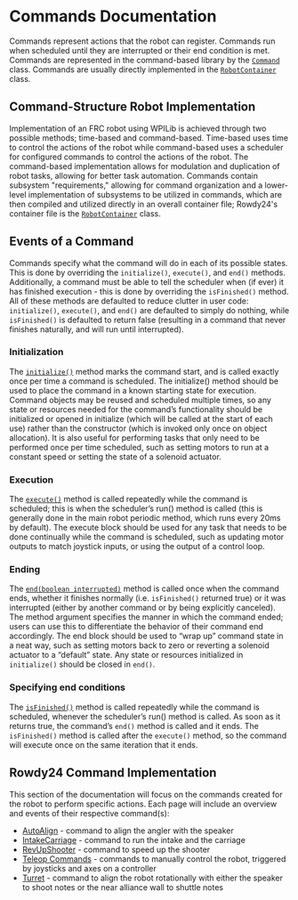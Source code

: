 # Commands Documentation

Commands represent actions that the robot can register. Commands run when scheduled until they are interrupted or their end condition is met. Commands are represented in the command-based library by the [`Command`](https://github.wpilib.org/allwpilib/docs/release/java/edu/wpi/first/wpilibj2/command/Command.html) class. Commands are usually directly implemented in the [`RobotContainer`](../../../src/main/java/frc/robot/RobotContainer.java) class.

## Command-Structure Robot Implementation

Implementation of an FRC robot using WPILib is achieved through two possible methods; time-based and command-based. Time-based uses time to control the actions of the robot while command-based uses a scheduler for configured commands to control the actions of the robot. The command-based implementation allows for modulation and duplication of robot tasks, allowing for better task automation. Commands contain subsystem "requirements," allowing for command organization and a lower-level implementation of subsystems to be utilized in commands, which are then compiled and utilized directly in an overall container file; Rowdy24's container file is the [`RobotContainer`](../../../src/main/java/frc/robot/subsystems/Swerve.java) class.

## Events of a Command

Commands specify what the command will do in each of its possible states. This is done by overriding the `initialize()`, `execute()`, and `end()` methods. Additionally, a command must be able to tell the scheduler when (if ever) it has finished execution - this is done by overriding the `isFinished()` method. All of these methods are defaulted to reduce clutter in user code: `initialize()`, `execute()`, and `end()` are defaulted to simply do nothing, while `isFinished()` is defaulted to return false (resulting in a command that never finishes naturally, and will run until interrupted).

### Initialization

The [`initialize()`](https://github.wpilib.org/allwpilib/docs/release/java/edu/wpi/first/wpilibj2/command/Command.html#initialize()) method marks the command start, and is called exactly once per time a command is scheduled. The initialize() method should be used to place the command in a known starting state for execution. Command objects may be reused and scheduled multiple times, so any state or resources needed for the command’s functionality should be initialized or opened in initialize (which will be called at the start of each use) rather than the constructor (which is invoked only once on object allocation). It is also useful for performing tasks that only need to be performed once per time scheduled, such as setting motors to run at a constant speed or setting the state of a solenoid actuator.

### Execution

The [`execute()`](https://github.wpilib.org/allwpilib/docs/release/java/edu/wpi/first/wpilibj2/command/Command.html#execute()) method is called repeatedly while the command is scheduled; this is when the scheduler’s run() method is called (this is generally done in the main robot periodic method, which runs every 20ms by default). The execute block should be used for any task that needs to be done continually while the command is scheduled, such as updating motor outputs to match joystick inputs, or using the output of a control loop.

### Ending

The [`end(boolean interrupted)`](https://github.wpilib.org/allwpilib/docs/release/java/edu/wpi/first/wpilibj2/command/Command.html#end(boolean)) method is called once when the command ends, whether it finishes normally (i.e. `isFinished()` returned true) or it was interrupted (either by another command or by being explicitly canceled). The method argument specifies the manner in which the command ended; users can use this to differentiate the behavior of their command end accordingly. The end block should be used to “wrap up” command state in a neat way, such as setting motors back to zero or reverting a solenoid actuator to a “default” state. Any state or resources initialized in `initialize()` should be closed in `end()`.

### Specifying end conditions

The [`isFinished()`](https://github.wpilib.org/allwpilib/docs/release/java/edu/wpi/first/wpilibj2/command/Command.html#end(boolean)) method is called repeatedly while the command is scheduled, whenever the scheduler’s run() method is called. As soon as it returns true, the command’s `end()` method is called and it ends. The `isFinished()` method is called after the `execute()` method, so the command will execute once on the same iteration that it ends.

## Rowdy24 Command Implementation

This section of the documentation will focus on the commands created for the robot to perform specific actions. Each page will include an overview and events of their respective command(s):
- [AutoAlign](AUTO_ALIGN) - command to align the angler with the speaker
- [IntakeCarriage](INTAKE_CARRIAGE) - command to run the intake and the carriage
- [RevUpShooter](REV_UP_SHOOTER) - command to speed up the shooter
- [Teleop Commands](TELEOP_COMMANDS) - commands to manually control the robot, triggered by joysticks and axes on a controller
- [Turret](TURRET.md) - command to align the robot rotationally with either the speaker to shoot notes or the near alliance wall to shuttle notes